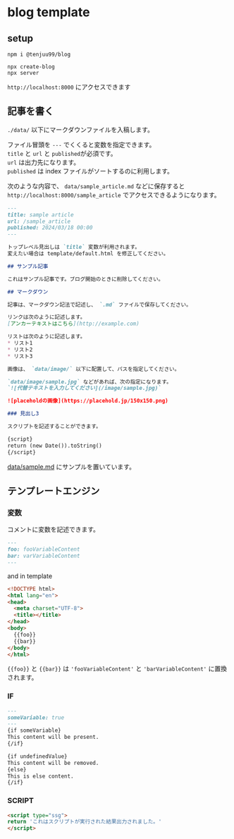 # blog template

## setup

```
npm i @tenjuu99/blog
```

```
npx create-blog
npx server
```

`http://localhost:8000` にアクセスできます

## 記事を書く

`./data/` 以下にマークダウンファイルを入稿します。

ファイル冒頭を `---` でくくると変数を指定できます。  
`title` と `url` と `published`が必須です。  
`url` は出力先になります。  
`published` は index ファイルがソートするのに利用します。

次のような内容で、 `data/sample_article.md` などに保存すると `http://localhost:8000/sample_article` でアクセスできるようになります。

```markdown
---
title: sample article
url: /sample_article
published: 2024/03/18 00:00
---

トップレベル見出しは `title` 変数が利用されます。  
変えたい場合は template/default.html を修正してください。

## サンプル記事

これはサンプル記事です。ブログ開始のときに削除してください。

## マークダウン

記事は、マークダウン記法で記述し、 `.md` ファイルで保存してください。

リンクは次のように記述します。  
[アンカーテキストはこちら](http://example.com)

リストは次のように記述します。
* リスト1
* リスト2
* リスト3

画像は、 `data/image/` 以下に配置して、パスを指定してください。

`data/image/sample.jpg` などがあれば、次の指定になります。  
`![代替テキストを入力してください](/image/sample.jpg)`

![placeholdの画像](https://placehold.jp/150x150.png)

### 見出し3

スクリプトを記述することができます。

{script}
return (new Date()).toString()
{/script}
```

[data/sample.md](data/sample.md) にサンプルを置いています。  

## テンプレートエンジン

### 変数

コメントに変数を記述できます。

```markdown
---
foo: fooVariableContent
bar: varVariableContent
---
```

and in template

```html
<!DOCTYPE html>
<html lang="en">
<head>
  <meta charset="UTF-8">
  <title></title>
</head>
<body>
  {{foo}}
  {{bar}}
</body>
</html>
```

`{{foo}}` と `{{bar}}` は `'fooVariableContent'` と `'barVariableContent'` に置換されます。

### IF

```markdown
---
someVariable: true
---
{if someVariable}
This content will be present.
{/if}

{if undefinedValue}
This content will be removed.
{else}
This is else content.
{/if}
```

### SCRIPT

```markdown
<script type="ssg">
return 'これはスクリプトが実行された結果出力されました。'
</script>
```
